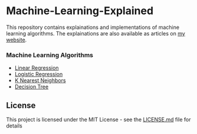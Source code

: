 # Machine-Learning-Explained

This repository contains explainations and implementations of machine learning algorithms. The explainations are also available as articles on [my website](https://gilberttanner.com/categories/machine-learning-explained).

### Machine Learning Algorithms
* [Linear Regression](https://github.com/TannerGilbert/Machine-Learning-Explained/tree/master/Algorithms/linear_regression)
* [Logistic Regression](https://github.com/TannerGilbert/Machine-Learning-Explained/tree/master/Algorithms/logistic_regression)
* [K Nearest Neighbors](https://github.com/TannerGilbert/Machine-Learning-Explained/tree/master/Algorithms/k_nearest_neighbors)
* [Decision Tree](https://github.com/TannerGilbert/Machine-Learning-Explained/tree/master/Algorithms/decision_tree)

## License

This project is licensed under the MIT License - see the [LICENSE.md](LICENSE) file for details